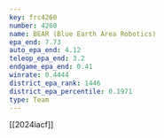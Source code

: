 ```yaml
---
key: frc4260
number: 4260
name: BEAR (Blue Earth Area Robotics)
epa_end: 7.73
auto_epa_end: 4.12
teleop_epa_end: 3.2
endgame_epa_end: 0.41
winrate: 0.4444
district_epa_rank: 1446
district_epa_percentile: 0.1971
type: Team
---
```

[[2024iacf]]
